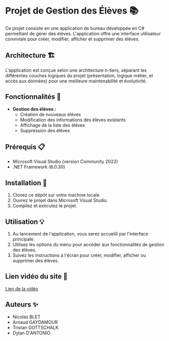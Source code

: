 # Projet de Gestion des Élèves 📚

Ce projet consiste en une application de bureau développée en C# permettant de gérer des élèves. L'application offre une interface utilisateur conviviale pour créer, modifier, afficher et supprimer des élèves.

## Architecture 🏗️

L'application est conçue selon une architecture n-tiers, séparant les différentes couches logiques du projet (présentation, logique métier, et accès aux données) pour une meilleure maintenabilité et évolutivité.

## Fonctionnalités 🌟

- **Gestion des élèves :**
  - Création de nouveaux élèves
  - Modification des informations des élèves existants
  - Affichage de la liste des élèves
  - Suppression des élèves

## Prérequis 📋

- Microsoft Visual Studio (version Community 2022)
- .NET Framework (6.0.30)

## Installation 🚀

1. Clonez ce dépôt sur votre machine locale.
2. Ouvrez le projet dans Microsoft Visual Studio.
3. Compilez et exécutez le projet.

## Utilisation 💡

1. Au lancement de l'application, vous serez accueilli par l'interface principale.
2. Utilisez les options du menu pour accéder aux fonctionnalités de gestion des élèves.
3. Suivez les instructions à l'écran pour créer, modifier, afficher ou supprimer des élèves.

## Lien vidéo du site 🎥
[Lien de la vidéo](https://1drv.ms/v/s!Anvag74D4iR_p24CP9XDnFgnAraP?e=QTaXM3)

## Auteurs ✨

- Nicolas BLET
- Arnaud GAYDAMOUR
- Tristan GOTTSCHALK
- Dylan D'ANTONIO
